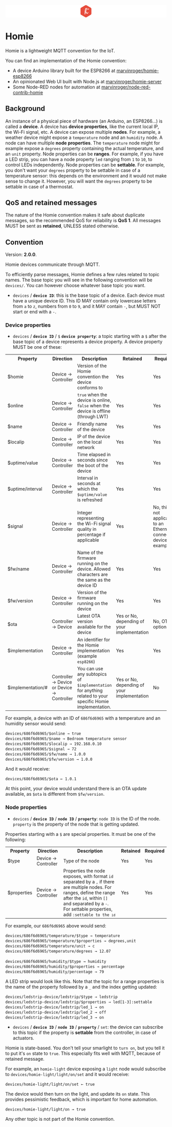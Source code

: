 ![Homie banner](banner.png)

Homie
=====

Homie is a lightweight MQTT convention for the IoT.

You can find an implementation of the Homie convention:

* A device Arduino library built for the ESP8266 at [marvinroger/homie-esp8266](https://github.com/marvinroger/homie-esp8266)
* An opinionated Web UI built with Node.js at [marvinroger/homie-server](https://github.com/marvinroger/homie-server)
* Some Node-RED nodes for automation at [marvinroger/node-red-contrib-homie](https://github.com/marvinroger/node-red-contrib-homie)

## Background

An instance of a physical piece of hardware (an Arduino, an ESP8266...) is called a **device**. A device has **device properties**, like the current local IP, the Wi-Fi signal, etc. A device can expose multiple **nodes**. For example, a weather device might expose a `temperature` node and an `humidity` node. A node can have multiple **node properties**. The `temperature` node might for example expose a `degrees` property containing the actual temperature, and an `unit` property. Node properties can be **ranges**. For example, if you have a LED strip, you can have a node property `led` ranging from `1` to `10`, to control LEDs independently. Node properties can be **settable**. For example, you don't want your `degrees` property to be settable in case of a temperature sensor: this depends on the environment and it would not make sense to change it. However, you will want the `degrees` property to be settable in case of a thermostat.

## QoS and retained messages

The nature of the Homie convention makes it safe about duplicate messages, so the recommended QoS for reliability is **QoS 1**. All messages MUST be sent as **retained**, UNLESS stated otherwise.

## Convention

Version: **2.0.0**.

Homie devices communicate through MQTT.

To efficiently parse messages, Homie defines a few rules related to topic names. The base topic you will see in the following convention will be `devices/`. You can however choose whatever base topic you want.

* `devices` / **`device ID`**: this is the base topic of a device. Each device must have a unique device ID. This ID MAY contain only lowercase letters from `a` to `z`, numbers from `0` to `9`, and it MAY contain `-`, but MUST NOT start or end with a `-`.

### Device properties

* `devices` / **`device ID`** / `$` **`device property`**: a topic starting with a `$` after the base topic of a device represents a device property. A device property MUST be one of these:

<table>
  <tr>
    <th>Property</th>
    <th>Direction</th>
    <th>Description</th>
    <th>Retained</th>
    <th>Required</th>
  </tr>
  <tr>
    <td>$homie</td>
    <td>Device → Controller</td>
    <td>Version of the Homie convention the device conforms to</td>
    <td>Yes</td>
    <td>Yes</td>
  </tr>
  <tr>
    <td>$online</td>
    <td>Device → Controller</td>
    <td><code>true</code> when the device is online, <code>false</code> when the device is offline (through LWT)</td>
    <td>Yes</td>
    <td>Yes</td>
  </tr>
  <tr>
    <td>$name</td>
    <td>Device → Controller</td>
    <td>Friendly name of the device</td>
    <td>Yes</td>
    <td>Yes</td>
  </tr>
  <tr>
    <td>$localip</td>
    <td>Device → Controller</td>
    <td>IP of the device on the local network</td>
    <td>Yes</td>
    <td>Yes</td>
  </tr>
  <tr>
    <td>$uptime/value</td>
    <td>Device → Controller</td>
    <td>Time elapsed in seconds since the boot of the device</td>
    <td>Yes</td>
    <td>Yes</td>
  </tr>
  <tr>
    <td>$uptime/interval</td>
    <td>Device → Controller</td>
    <td>Interval in seconds at which the <code>$uptime/value</code> is refreshed</td>
    <td>Yes</td>
    <td>Yes</td>
  </tr>
  <tr>
    <td>$signal</td>
    <td>Device → Controller</td>
    <td>Integer representing the Wi-Fi signal quality in percentage if applicable</td>
    <td>Yes</td>
    <td>No, this is not applicable to an Ethernet connected device for example</td>
  </tr>
  <tr>
    <td>$fw/name</td>
    <td>Device → Controller</td>
    <td>Name of the firmware running on the device. Allowed characters are the same as the device ID</td>
    <td>Yes</td>
    <td>Yes</td>
  </tr>
  <tr>
    <td>$fw/version</td>
    <td>Device → Controller</td>
    <td>Version of the firmware running on the device</td>
    <td>Yes</td>
    <td>Yes</td>
  </tr>
  <tr>
    <td>$ota</td>
    <td>Controller → Device</td>
    <td>Latest OTA version available for the device</td>
    <td>Yes or No, depending of your implementation</td>
    <td>No, OTA is optional</td>
  </tr>
  <tr>
    <td>$implementation</td>
    <td>Device → Controller</td>
    <td>An identifier for the Homie implementation (example <code>esp8266</code>)</td>
    <td>Yes</td>
    <td>Yes</td>
  </tr>
  <tr>
    <td>$implementation/#</td>
    <td>Controller → Device or Device → Controller</td>
    <td>You can use any subtopics of <code>$implementation</code> for anything related to your specific Homie implementation.</td>
    <td>Yes or No, depending of your implementation</td>
    <td>No</td>
  </tr>
</table>

For example, a device with an ID of `686f6d6965` with a temperature and an humidity sensor would send:

```
devices/686f6d6965/$online → true
devices/686f6d6965/$name → Bedroom temperature sensor
devices/686f6d6965/$localip → 192.168.0.10
devices/686f6d6965/$signal → 72
devices/686f6d6965/$fw/name → 1.0.0
devices/686f6d6965/$fw/version → 1.0.0
```

And it would receive:

```
devices/686f6d6965/$ota ← 1.0.1
```

At this point, your device would understand there is an OTA update available, as `$ota` is different from `$fw/version`.

### Node properties

* `devices` / **`device ID`** / **`node ID`** / **`property`**: `node ID` is the ID of the node. `property` is the property of the node that is getting updated.

Properties starting with a `$` are special properties. It must be one of the following:

<table>
  <tr>
    <th>Property</th>
    <th>Direction</th>
    <th>Description</th>
    <th>Retained</th>
    <th>Required</th>
  </tr>
  <tr>
    <td>$type</td>
    <td>Device → Controller</td>
    <td>Type of the node</td>
    <td>Yes</td>
    <td>Yes</td>
  </tr>
  <tr>
    <td>$properties</td>
    <td>Device → Controller</td>
    <td>Properties the node exposes, with format <code>id</code> separated by a <code>,</code> if there are multiple nodes. For ranges, define the range after the <code>id</code>, within <code>[]</code> and separated by a <code>-</code>. For settable properties, add <code>:settable</settable> to the <code>id</code></td>
    <td>Yes</td>
    <td>Yes</td>
  </tr>
</table>

For example, our `686f6d6965` above would send:

```
devices/686f6d6965/temperature/$type → temperature
devices/686f6d6965/temperature/$properties → degrees,unit
devices/686f6d6965/temperature/unit → c
devices/686f6d6965/temperature/degrees → 12.07

devices/686f6d6965/humidity/$type → humidity
devices/686f6d6965/humidity/$properties → percentage
devices/686f6d6965/humidity/percentage → 79
```

A LED strip would look like this. Note that the topic for a range properties is the name of the property followed by a `_` and the index getting updated:

```
devices/ledstrip-device/ledstrip/$type → ledstrip
devices/ledstrip-device/ledstrip/$properties → led[1-3]:settable
devices/ledstrip-device/ledstrip/led_1 → on
devices/ledstrip-device/ledstrip/led_2 → off
devices/ledstrip-device/ledstrip/led_3 → on
```

* `devices` / **`device ID`** / **`node ID`** / **`property`** / `set`: the device can subscribe to this topic if the property is **settable** from the controller, in case of actuators.

Homie is state-based. You don't tell your smarlight to `turn on`, but you tell it to put it's `on` state to `true`. This especially fits well with MQTT, because of retained message.

For example, an `homie-light` device exposing a `light` node would subscribe to `devices/homie-light/light/on/set` and it would receive:

```
devices/homie-light/light/on/set ← true
```

The device would then turn on the light, and update its `on` state. This provides pessimistic feedback, which is important for home automation.

```
devices/homie-light/light/on → true
```

Any other topic is not part of the Homie convention.
